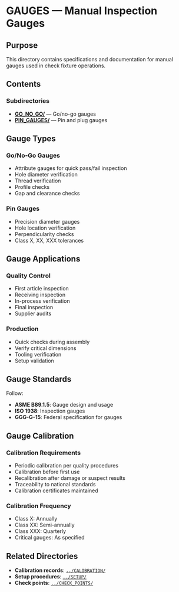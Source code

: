 # GAUGES — Manual Inspection Gauges

## Purpose

This directory contains specifications and documentation for manual gauges used in check fixture operations.

## Contents

### Subdirectories
- **[GO_NO_GO/](./GO_NO_GO/)** — Go/no-go gauges
- **[PIN_GAUGES/](./PIN_GAUGES/)** — Pin and plug gauges

## Gauge Types

### Go/No-Go Gauges
- Attribute gauges for quick pass/fail inspection
- Hole diameter verification
- Thread verification
- Profile checks
- Gap and clearance checks

### Pin Gauges
- Precision diameter gauges
- Hole location verification
- Perpendicularity checks
- Class X, XX, XXX tolerances

## Gauge Applications

### Quality Control
- First article inspection
- Receiving inspection
- In-process verification
- Final inspection
- Supplier audits

### Production
- Quick checks during assembly
- Verify critical dimensions
- Tooling verification
- Setup validation

## Gauge Standards

Follow:
- **ASME B89.1.5**: Gauge design and usage
- **ISO 1938**: Inspection gauges
- **GGG-G-15**: Federal specification for gauges

## Gauge Calibration

### Calibration Requirements
- Periodic calibration per quality procedures
- Calibration before first use
- Recalibration after damage or suspect results
- Traceability to national standards
- Calibration certificates maintained

### Calibration Frequency
- Class X: Annually
- Class XX: Semi-annually
- Class XXX: Quarterly
- Critical gauges: As specified

## Related Directories

- **Calibration records**: [`../CALIBRATION/`](../CALIBRATION/)
- **Setup procedures**: [`../SETUP/`](../SETUP/)
- **Check points**: [`../CHECK_POINTS/`](../CHECK_POINTS/)
